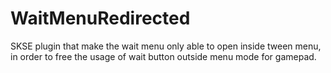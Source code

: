 # WaitMenuRedirected

SKSE plugin that make the wait menu only able to open inside tween menu, in order to free the usage of wait button outside menu mode for gamepad.

